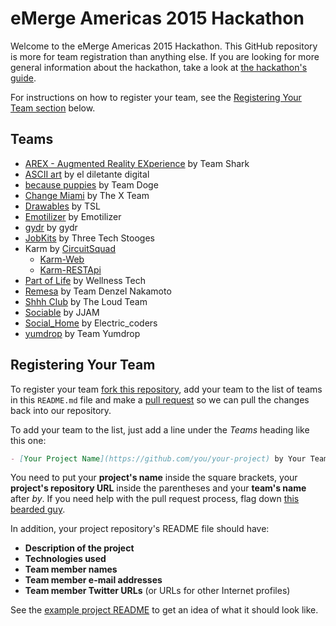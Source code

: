 eMerge Americas 2015 Hackathon
==============================

Welcome to the eMerge Americas 2015 Hackathon.
This GitHub repository is more for team registration than anything else.
If you are looking for more general information about the hackathon,
take a look at [the hackathon's guide](https://docs.google.com/document/d/16_Y-sFk_PKRO1_sfR1GOwgBpE253DB95PJaFzKK5H6Y/edit).

For instructions on how to register your team,
see the [Registering Your Team section](#registering-your-team) below.


Teams
-----

- [AREX - Augmented Reality EXperience](https://github.com/qtrandev/AREX) by Team Shark
- [ASCII art](https://github.com/beovideskevin/asciiart) by el diletante digital
- [because puppies](https://github.com/djben305/becausepuppies) by Team Doge
- [Change Miami](https://github.com/Yonahel/XTeam) by The X Team
- [Drawables](https://github.com/silverlogic/Drawables-iOS) by TSL
- [Emotilizer](https://github.com/ThisBeKiks/emotilizer) by Emotilizer
- [gydr](https://github.com/darkfadr/gydr) by gydr
- [JobKits](https://github.com/djlazz3/Emerge2015) by Three Tech Stooges
- Karm by [CircuitSquad](https://github.com/CircuitSquad)
  * [Karm-Web](https://github.com/CircuitSquad/Karm-Web)
  * [Karm-RESTApi](https://github.com/CircuitSquad/Karm-RESTApi)
- [Part of Life](https://github.com/bterri17/part-of-life) by Wellness Tech
- [Remesa](https://github.com/drkyro/dinero) by Team Denzel Nakamoto
- [Shhh Club](https://github.com/jalvarado91/ShhhClub) by The Loud Team
- [Sociable](https://github.com/relisher/eMerge) by JJAM
- [Social_Home](https://github.com/djoker07/Social_Home.git) by Electric_coders
- [yumdrop](https://github.com/hDeraj/yumdrop) by Team Yumdrop


Registering Your Team
---------------------

To register your team [fork this repository](https://help.github.com/articles/fork-a-repo/),
add your team to the list of teams in this `README.md` file
and make a [pull request](https://help.github.com/articles/using-pull-requests)
so we can pull the changes back into our repository.

To add your team to the list,
just add a line under the *Teams* heading like this one:

```md
- [Your Project Name](https://github.com/you/your-project) by Your Team
```

You need to put your **project's name** inside the square brackets,
your **project's repository URL** inside the parentheses
and your **team's name** after *by*.
If you need help with the pull request process,
flag down [this bearded guy](https://twitter.com/khalifenizar).

In addition, your project repository's README file should have:

- **Description of the project**
- **Technologies used**
- **Team member names**
- **Team member e-mail addresses**
- **Team member Twitter URLs** (or URLs for other Internet profiles)

See the [example project README](example-project-readme.md) to get an idea of what it should look like.
